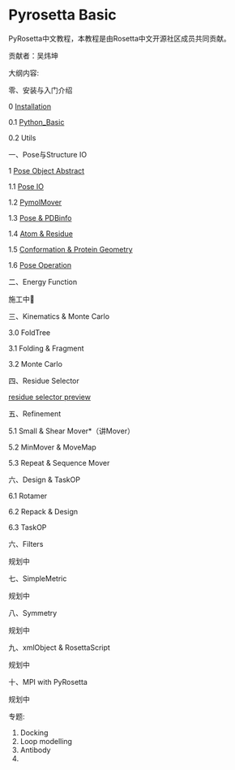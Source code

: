 # Pyrosetta Basic

PyRosetta中文教程，本教程是由Rosetta中文开源社区成员共同贡献。

贡献者：吴炜坤



大纲内容:

零、安装与入门介绍

0 [Installation](https://github.com/guyujun/chinese-pyrosetta/blob/master/0_0_Installation.ipynb)

0.1 [Python_Basic](https://github.com/guyujun/chinese-pyrosetta/blob/master/0_1_Python_Basic.ipynb)

0.2 Utils



一、Pose与Structure IO

1 [Pose Object Abstract](https://github.com/guyujun/chinese-pyrosetta/blob/master/1_0_Pose_Abstract.ipynb)

1.1 [Pose IO](https://github.com/guyujun/chinese-pyrosetta/blob/master/1_1_Pose_IO.ipynb)

1.2 [PymolMover](https://github.com/guyujun/chinese-pyrosetta/blob/master/1_2_PyMover_PyRosetta.ipynb)

1.3 [Pose & PDBinfo](https://github.com/guyujun/chinese-pyrosetta/blob/master/1_3_Pose_PDBinfo.ipynb)

1.4 [Atom & Residue](https://github.com/guyujun/chinese-pyrosetta/blob/master/1_4_Atom_Residue.ipynb)

1.5 [Conformation & Protein Geometry](https://github.com/guyujun/chinese-pyrosetta/blob/master/1_5_Conformation_Geometry.ipynb)

1.6 [Pose Operation](https://github.com/guyujun/chinese-pyrosetta/blob/master/1_6_Pose_Operating.ipynb)



二、Energy Function

施工中🚧 



三、Kinematics & Monte Carlo

3.0 FoldTree

3.1 Folding & Fragment

3.2 Monte Carlo



四、Residue Selector

[residue selector preview](https://nbviewer.jupyter.org/github/guyujun/chinese-pyrosetta/blob/master/ResidueSelectors.ipynb) 



五、Refinement

5.1 Small & Shear Mover*（讲Mover）

5.2 MinMover & MoveMap

5.3 Repeat & Sequence Mover



六、Design & TaskOP

6.1 Rotamer

6.2 Repack & Design

6.3 TaskOP



六、Filters

规划中



七、SimpleMetric

规划中



八、Symmetry

规划中



九、xmlObject & RosettaScript

规划中



十、MPI with PyRosetta

规划中



专题:

1. Docking 
2. Loop modelling
3. Antibody
4. 